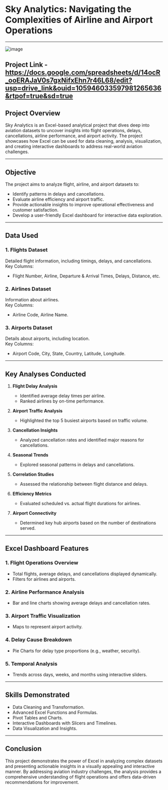 # Sky Analytics: Navigating the Complexities of Airline and Airport Operations

---
![image](https://github.com/user-attachments/assets/d890c4d9-0e14-45ee-8b09-abcd106d5c0a)

Project Link - https://docs.google.com/spreadsheets/d/14ocR_ooERAJaV0s7gxNifxEhn7r46L68/edit?usp=drive_link&ouid=105946033597981265636&rtpof=true&sd=true
---
## **Project Overview**

Sky Analytics is an Excel-based analytical project that dives deep into aviation datasets to uncover insights into flight operations, delays, cancellations, airline performance, and airport activity. The project showcases how Excel can be used for data cleaning, analysis, visualization, and creating interactive dashboards to address real-world aviation challenges.

---

## **Objective**

The project aims to analyze flight, airline, and airport datasets to:
- Identify patterns in delays and cancellations.
- Evaluate airline efficiency and airport traffic.
- Provide actionable insights to improve operational effectiveness and customer satisfaction.
- Develop a user-friendly Excel dashboard for interactive data exploration.

---

## **Data Used**

### **1. Flights Dataset**
Detailed flight information, including timings, delays, and cancellations.  
Key Columns:
- Flight Number, Airline, Departure & Arrival Times, Delays, Distance, etc.

### **2. Airlines Dataset**
Information about airlines.  
Key Columns:
- Airline Code, Airline Name.

### **3. Airports Dataset**
Details about airports, including location.  
Key Columns:
- Airport Code, City, State, Country, Latitude, Longitude.

---

## **Key Analyses Conducted**

1. **Flight Delay Analysis**  
   - Identified average delay times per airline.  
   - Ranked airlines by on-time performance.

2. **Airport Traffic Analysis**  
   - Highlighted the top 5 busiest airports based on traffic volume.

3. **Cancellation Insights**  
   - Analyzed cancellation rates and identified major reasons for cancellations.

4. **Seasonal Trends**  
   - Explored seasonal patterns in delays and cancellations.

5. **Correlation Studies**  
   - Assessed the relationship between flight distance and delays.

6. **Efficiency Metrics**  
   - Evaluated scheduled vs. actual flight durations for airlines.

7. **Airport Connectivity**  
   - Determined key hub airports based on the number of destinations served.

---

## **Excel Dashboard Features**

### **1. Flight Operations Overview**
- Total flights, average delays, and cancellations displayed dynamically.  
- Filters for airlines and airports.

### **2. Airline Performance Analysis**
- Bar and line charts showing average delays and cancellation rates.

### **3. Airport Traffic Visualization**
-  Maps to represent airport activity.

### **4. Delay Cause Breakdown**
- Pie Charts for delay type proportions (e.g., weather, security).

### **5. Temporal Analysis**
- Trends across days, weeks, and months using interactive sliders.


---

## **Skills Demonstrated**

- Data Cleaning and Transformation.  
- Advanced Excel Functions and Formulas.  
- Pivot Tables and Charts.  
- Interactive Dashboards with Slicers and Timelines.  
- Data Visualization and Insights.

---

## **Conclusion**

This project demonstrates the power of Excel in analyzing complex datasets and presenting actionable insights in a visually appealing and interactive manner. By addressing aviation industry challenges, the analysis provides a comprehensive understanding of flight operations and offers data-driven recommendations for improvement.
